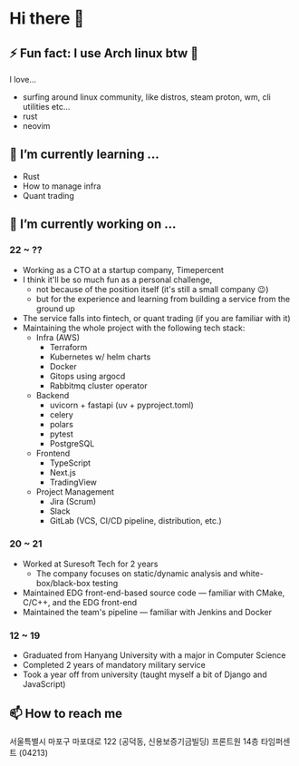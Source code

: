 <!--
**hakumaku/hakumaku** is a ✨ _special_ ✨ repository because its `README.md` (this file) appears on your GitHub profile.

Here are some ideas to get you started:

- 👯 I’m looking to collaborate on ...
- 🤔 I’m looking for help with ...
- 💬 Ask me about ...
-->

# Hi there 👋

## ⚡ Fun fact: I use Arch linux btw :rofl:

I love...

- surfing around linux community, like distros, steam proton, wm, cli utilities etc...
- rust
- neovim

## 🌱 I’m currently learning ...

- Rust
- How to manage infra
- Quant trading

## 🔭 I’m currently working on ...

### 22 ~ ??

- Working as a CTO at a startup company, Timepercent
- I think it'll be so much fun as a personal challenge,
  - not because of the position itself (it's still a small company :wink:)
  - but for the experience and learning from building a service from the ground up
- The service falls into fintech, or quant trading (if you are familiar with it)
- Maintaining the whole project with the following tech stack:
  - Infra (AWS)
    - Terraform
    - Kubernetes w/ helm charts
    - Docker
    - Gitops using argocd
    - Rabbitmq cluster operator
  - Backend
    - uvicorn + fastapi (uv + pyproject.toml)
    - celery
    - polars
    - pytest
    - PostgreSQL
  - Frontend
    - TypeScript
    - Next.js
    - TradingView
  - Project Management
    - Jira (Scrum)
    - Slack
    - GitLab (VCS, CI/CD pipeline, distribution, etc.)

### 20 ~ 21

- Worked at Suresoft Tech for 2 years
  - The company focuses on static/dynamic analysis and white-box/black-box testing
- Maintained EDG front-end-based source code — familiar with CMake, C/C++, and the EDG front-end
- Maintained the team's pipeline — familiar with Jenkins and Docker

### 12 ~ 19

- Graduated from Hanyang University with a major in Computer Science
- Completed 2 years of mandatory military service
- Took a year off from university (taught myself a bit of Django and JavaScript)

## 📫 How to reach me

서울특별시 마포구 마포대로 122 (공덕동, 신용보증기금빌딩) 프론트원 14층 타임퍼센트 (04213)

